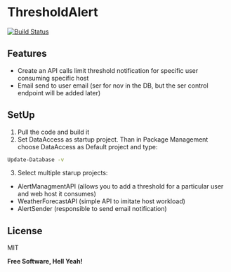 # ThresholdAlert

[![Build Status](https://travis-ci.org/joemccann/dillinger.svg?branch=master)](https://travis-ci.org/joemccann/dillinger)

## Features

- Create an API calls limit threshold notification for specific user consuming specific host
- Email send to user email (ser for nov in the DB, but the ser control endpoint will be added later)

## SetUp
1. Pull the code and build it
2. Set DataAccess as startup project. Than in Package Management choose DataAccess as Default project and type:

```sh
Update-Database -v
```
3. Select multiple starup projects:
- AlertManagmentAPI (allows you to add a threshold for a particular user and web host it consumes)
- WeatherForecastAPI (simple API to imitate host workload)
- AlertSender (responsible to send email notification)

## License

MIT

**Free Software, Hell Yeah!**
